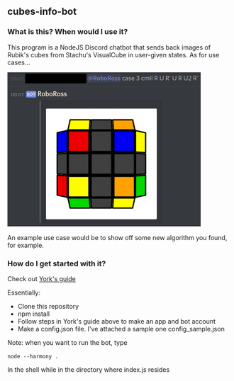 ## cubes-info-bot ##

### What is this? When would I use it? ###

This program is a NodeJS Discord chatbot that sends back images of Rubik's cubes from Stachu's VisualCube in user-given states. As for use cases...

![Sample use case, Sune CMLL on a 3x3x3](./sample.png)

An example use case would be to show off some new algorithm you found, for example.

### How do I get started with it? ###

Check out [York's guide](https://anidiotsguide.gitbooks.io/discord-js-bot-guide/getting-started/windows-tldr.html)

Essentially:

- Clone this repository
- npm install
- Follow steps in York's guide above to make an app and bot account
- Make a config.json file. I've attached a sample one config_sample.json

Note: when you want to run the bot, type

```
node --harmony .
```

In the shell while in the directory where index.js resides

